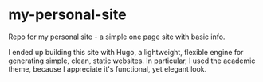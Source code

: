 # my-personal-site
Repo for my personal site - a simple one page site with basic info.

I ended up building this site with Hugo, a lightweight, flexible engine for generating simple, clean, static websites. In particular, I used the academic theme, because I appreciate it's functional, yet elegant look.
